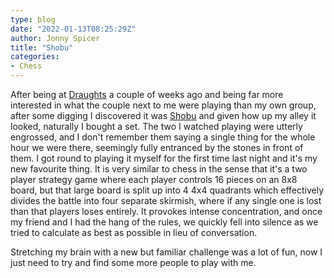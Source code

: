 ```yaml
---
type: blog
date: "2022-01-13T08:25:29Z"
author: Jonny Spicer
title: "Shobu"
categories:
- Chess
---
```

After being at [Draughts](https://www.draughtslondon.com/locations/london-waterloo/) a couple of weeks ago and being far more interested
in what the couple next to me were playing than my own group, after some digging I discovered it was [Shobu](https://www.board-game.co.uk/product/shobu/) and given how up my alley it looked, naturally I bought a set. The two I watched playing were utterly engrossed, and I
don't remember them saying a single thing for the whole hour we were there, seemingly fully entranced by the stones in front of them. I
got round to playing it myself for the first time last night and it's my new favourite thing. It is very similar to chess in the sense
that it's a two player strategy game where each player controls 16 pieces on an 8x8 board, but that large board is split up into 4
4x4 quadrants which effectively divides the battle into four separate skirmish, where if any single one is lost than that players loses
entirely. It provokes intense concentration, and once my friend and I had the hang of the rules, we quickly fell into silence as we tried
to calculate as best as possible in lieu of conversation.

Stretching my brain with a new but familiar challenge was a lot of fun, now I just need to try and find some more people to play with me.
